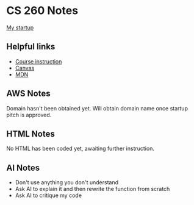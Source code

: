 # CS 260 Notes

[My startup](https://simon.cs260.click)

## Helpful links

- [Course instruction](https://github.com/webprogramming260)
- [Canvas](https://byu.instructure.com)
- [MDN](https://developer.mozilla.org)

## AWS Notes

Domain hasn't been obtained yet. Will obtain domain name once startup pitch is approved.

## HTML Notes

No HTML has been coded yet, awaiting further instruction.

## AI Notes

- Don't use anything you don't understand
- Ask AI to explain it and then rewrite the function from scratch
- Ask AI to critique my code